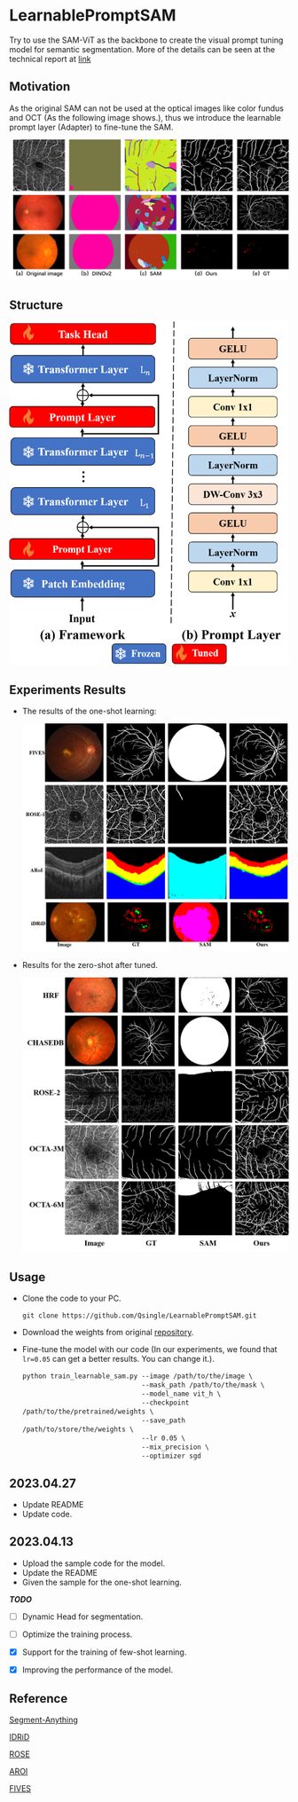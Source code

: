 # LearnablePromptSAM
Try to use the SAM-ViT as the backbone to create the visual prompt tuning model for semantic segmentation.  More of the details can be seen at the technical report at [link](https://arxiv.org/abs/2304.13425)



## Motivation

As the original SAM can not be used at the optical images like color fundus and OCT (As the following image shows.), thus we introduce the learnable prompt layer (Adapter) to fine-tune the SAM.

![Intro](images/intro.png)



## Structure

![structure](images/framework.png)





## Experiments Results

+ The results of the one-shot learning:

  ![One-shot](images/one-shot.png)

+ Results for the zero-shot after tuned.

  ![zero-shot](images/zero-shot.png)

## Usage

+ Clone the code to your PC.

  ```shell
  git clone https://github.com/Qsingle/LearnablePromptSAM.git
  ```

+ Download the weights from original [repository](https://github.com/facebookresearch/segment-anything#model-checkpoints).

+ Fine-tune the model with our code (In our experiments, we found that `lr=0.05`  can get a better results. You can change it.).

  ```shell
  python train_learnable_sam.py --image /path/to/the/image \
                                --mask_path /path/to/the/mask \
                                --model_name vit_h \
                                --checkpoint /path/to/the/pretrained/weights \
                                --save_path /path/to/store/the/weights \
                                --lr 0.05 \
                                --mix_precision \
                                --optimizer sgd
  ```



## 2023.04.27 

+ Update README
+ Update code.



## 2023.04.13

+ Upload the sample code for the model.
+ Update the README
+ Given the sample for the one-shot learning.



***TODO***

- [ ] Dynamic Head for segmentation.
- [ ] Optimize the training process.

- [x] Support for the training of few-shot learning.

- [x] Improving the performance of the model.



## Reference

[Segment-Anything](https://github.com/facebookresearch/segment-anything)

[IDRiD](https://idrid.grand-challenge.org/)

[ROSE](https://imed.nimte.ac.cn/dataofrose.html)

[AROI](https://ipg.fer.hr/ipg/resources/oct_image_database)

[FIVES](https://doi.org/10.6084/m9.figshare.19688169.v1)

